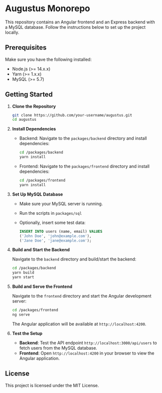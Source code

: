 # Augustus Monorepo

This repository contains an Angular frontend and an Express backend with a MySQL database. Follow the instructions below to set up the project locally.

## Prerequisites

Make sure you have the following installed:

-   Node.js (>= 14.x.x)
-   Yarn (>= 1.x.x)
-   MySQL (>= 5.7)

## Getting Started

1. **Clone the Repository**

    ```bash
    git clone https://github.com/your-username/augustus.git
    cd augustus
    ```

2. **Install Dependencies**

    - Backend: Navigate to the `packages/backend` directory and install dependencies:

        ```bash
        cd /packages/backend
        yarn install
        ```

    - Frontend: Navigate to the `packages/frontend` directory and install dependencies:

        ```bash
        cd /packages/frontend
        yarn install
        ```

3. **Set Up MySQL Database**

    - Make sure your MySQL server is running.
    - Run the scripts in `packages/sql`

    - Optionally, insert some test data:

        ```sql
        INSERT INTO users (name, email) VALUES
        ('John Doe', 'john@example.com'),
        ('Jane Doe', 'jane@example.com');
        ```

4. **Build and Start the Backend**

    Navigate to the `backend` directory and build/start the backend:

    ```bash
    cd /packages/backend
    yarn build
    yarn start
    ```

5. **Build and Serve the Frontend**

    Navigate to the `frontend` directory and start the Angular development server:

    ```bash
    cd /packages/frontend
    ng serve
    ```

    The Angular application will be available at `http://localhost:4200`.

6. **Test the Setup**

    - **Backend**: Test the API endpoint `http://localhost:3000/api/users` to fetch users from the MySQL database.
    - **Frontend**: Open `http://localhost:4200` in your browser to view the Angular application.

## License

This project is licensed under the MIT License.
